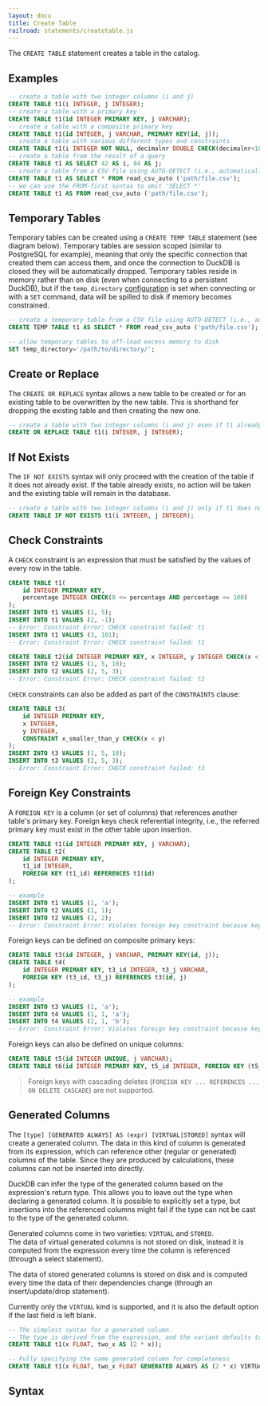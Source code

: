 ```yaml
---
layout: docu
title: Create Table
railroad: statements/createtable.js
---
```


The `CREATE TABLE` statement creates a table in the catalog.

## Examples

```sql
-- create a table with two integer columns (i and j)
CREATE TABLE t1(i INTEGER, j INTEGER);
-- create a table with a primary key
CREATE TABLE t1(id INTEGER PRIMARY KEY, j VARCHAR);
-- create a table with a composite primary key
CREATE TABLE t1(id INTEGER, j VARCHAR, PRIMARY KEY(id, j));
-- create a table with various different types and constraints
CREATE TABLE t1(i INTEGER NOT NULL, decimalnr DOUBLE CHECK(decimalnr<10), date DATE UNIQUE, time TIMESTAMP);
-- create a table from the result of a query
CREATE TABLE t1 AS SELECT 42 AS i, 84 AS j;
-- create a table from a CSV file using AUTO-DETECT (i.e., automatically detecting column names and types)
CREATE TABLE t1 AS SELECT * FROM read_csv_auto ('path/file.csv');
-- we can use the FROM-first syntax to omit 'SELECT *'
CREATE TABLE t1 AS FROM read_csv_auto ('path/file.csv');
```

## Temporary Tables

Temporary tables can be created using a `CREATE TEMP TABLE` statement (see diagram below). 
Temporary tables are session scoped (similar to PostgreSQL for example), meaning that only the specific connection that created them can access them, and once the connection to DuckDB is closed they will be automatically dropped. 
Temporary tables reside in memory rather than on disk (even when connecting to a persistent DuckDB), but if the `temp_directory` [configuration](../../sql/configuration) is set when connecting or with a `SET` command, data will be spilled to disk if memory becomes constrained. 

```sql
-- create a temporary table from a CSV file using AUTO-DETECT (i.e., automatically detecting column names and types)
CREATE TEMP TABLE t1 AS SELECT * FROM read_csv_auto ('path/file.csv');

-- allow temporary tables to off-load excess memory to disk
SET temp_directory='/path/to/directory/';
```

## Create or Replace

The `CREATE OR REPLACE` syntax allows a new table to be created or for an existing table to be overwritten by the new table. This is shorthand for dropping the existing table and then creating the new one.

```sql
-- create a table with two integer columns (i and j) even if t1 already exists
CREATE OR REPLACE TABLE t1(i INTEGER, j INTEGER);
```

## If Not Exists

The `IF NOT EXISTS` syntax will only proceed with the creation of the table if it does not already exist. If the table already exists, no action will be taken and the existing table will remain in the database. 

```sql
-- create a table with two integer columns (i and j) only if t1 does not exist yet. 
CREATE TABLE IF NOT EXISTS t1(i INTEGER, j INTEGER);
```

## Check Constraints

A `CHECK` constraint is an expression that must be satisfied by the values of every row in the table.

```sql
CREATE TABLE t1(
    id INTEGER PRIMARY KEY,
    percentage INTEGER CHECK(0 <= percentage AND percentage <= 100)
);
INSERT INTO t1 VALUES (1, 5);
INSERT INTO t1 VALUES (2, -1);
-- Error: Constraint Error: CHECK constraint failed: t1
INSERT INTO t1 VALUES (3, 101);
-- Error: Constraint Error: CHECK constraint failed: t1
```

```sql
CREATE TABLE t2(id INTEGER PRIMARY KEY, x INTEGER, y INTEGER CHECK(x < y));
INSERT INTO t2 VALUES (1, 5, 10);
INSERT INTO t2 VALUES (2, 5, 3);
-- Error: Constraint Error: CHECK constraint failed: t2
```

`CHECK` constraints can also be added as part of the `CONSTRAINTS` clause:

```sql
CREATE TABLE t3(
    id INTEGER PRIMARY KEY,
    x INTEGER,
    y INTEGER,
    CONSTRAINT x_smaller_than_y CHECK(x < y)
);
INSERT INTO t3 VALUES (1, 5, 10);
INSERT INTO t3 VALUES (2, 5, 3);
-- Error: Constraint Error: CHECK constraint failed: t3
```

## Foreign Key Constraints

A `FOREIGN KEY` is a column (or set of columns) that references another table's primary key. Foreign keys check referential integrity, i.e., the referred primary key must exist in the other table upon insertion.

```sql
CREATE TABLE t1(id INTEGER PRIMARY KEY, j VARCHAR);
CREATE TABLE t2(
    id INTEGER PRIMARY KEY,
    t1_id INTEGER,
    FOREIGN KEY (t1_id) REFERENCES t1(id)
);

-- example
INSERT INTO t1 VALUES (1, 'a');
INSERT INTO t2 VALUES (1, 1);
INSERT INTO t2 VALUES (2, 2);
-- Error: Constraint Error: Violates foreign key constraint because key "id: 2" does not exist in the referenced table
```

Foreign keys can be defined on composite primary keys:

```sql
CREATE TABLE t3(id INTEGER, j VARCHAR, PRIMARY KEY(id, j));
CREATE TABLE t4(
    id INTEGER PRIMARY KEY, t3_id INTEGER, t3_j VARCHAR,
    FOREIGN KEY (t3_id, t3_j) REFERENCES t3(id, j)
);

-- example
INSERT INTO t3 VALUES (1, 'a');
INSERT INTO t4 VALUES (1, 1, 'a');
INSERT INTO t4 VALUES (2, 1, 'b');
-- Error: Constraint Error: Violates foreign key constraint because key "id: 1, j: b" does not exist in the referenced table
```

Foreign keys can also be defined on unique columns:

```sql
CREATE TABLE t5(id INTEGER UNIQUE, j VARCHAR);
CREATE TABLE t6(id INTEGER PRIMARY KEY, t5_id INTEGER, FOREIGN KEY (t5_id) REFERENCES t5(id));
```

> Foreign keys with cascading deletes (`FOREIGN KEY ... REFERENCES ... ON DELETE CASCADE`) are not supported.

## Generated Columns

The `[type] [GENERATED ALWAYS] AS (expr) [VIRTUAL|STORED]` syntax will create a generated column. The data in this kind of column is generated from its expression, which can reference other (regular or generated) columns of the table. Since they are produced by calculations, these columns can not be inserted into directly.

DuckDB can infer the type of the generated column based on the expression's return type. This allows you to leave out the type when declaring a generated column. It is possible to explicitly set a type, but insertions into the referenced columns might fail if the type can not be cast to the type of the generated column.
  
Generated columns come in two varieties: `VIRTUAL` and `STORED`.  
The data of virtual generated columns is not stored on disk, instead it is computed from the expression every time the column is referenced (through a select statement).  

The data of stored generated columns is stored on disk and is computed every time the data of their dependencies change (through an insert/update/drop statement).  

Currently only the `VIRTUAL` kind is supported, and it is also the default option if the last field is left blank.

```sql
-- The simplest syntax for a generated column. 
-- The type is derived from the expression, and the variant defaults to VIRTUAL
CREATE TABLE t1(x FLOAT, two_x AS (2 * x));

-- Fully specifying the same generated column for completeness
CREATE TABLE t1(x FLOAT, two_x FLOAT GENERATED ALWAYS AS (2 * x) VIRTUAL);
```

## Syntax

<div id="rrdiagram"></div>
